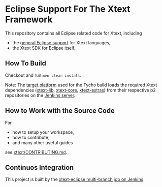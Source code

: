 # Eclipse Support For The Xtext Framework

This repository contains all Eclipse related code for Xtext, including
 - the [general Eclipse support](https://www.eclipse.org/Xtext/documentation/310_eclipse_support.html) for Xtext languages,
 - the Xtext SDK for Eclipse itself.

## How To Build

Checkout and run `mvn clean install`.

Note: The [target platform](releng/org.eclipse.xtext.target/org.eclipse.xtext.target.target) used for the Tycho build loads the required Xtext dependencies ([xtext-lib](https://github.com/eclipse/xtext-lib), [xtext-core](https://github.com/eclipse/xtext-core), [xtext-extras](https://github.com/eclipse/xtext-extras)) from their respective p2 repositories on the [Jenkins server](http://services.typefox.io/open-source/jenkins/).

## How to Work with the Source Code

For
 * how to setup your workspace,
 * how to contribute,
 * and many other useful guides

see [xtext/CONTRIBUTING.md](https://github.com/eclipse/xtext/blob/master/CONTRIBUTING.md).

## Continuos Integration

This project is built by the [xtext-eclipse multi-branch job on Jenkins](http://services.typefox.io/open-source/jenkins/job/xtext-eclipse/).
